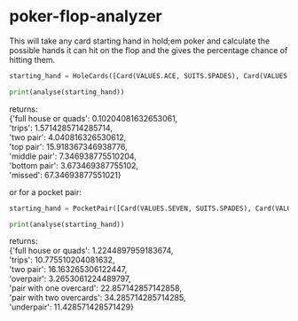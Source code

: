 # poker-flop-analyzer

This will take any card starting hand in hold;em poker and calculate the possible hands it can hit on the flop and the gives the percentage chance of hitting them.


```python
starting_hand = HoleCards([Card(VALUES.ACE, SUITS.SPADES), Card(VALUES.SEVEN, SUITS.HEARTS)])

print(analyse(starting_hand))

```
returns:  
{'full house or quads': 0.10204081632653061,  
'trips': 1.5714285714285714,  
'two pair': 4.040816326530612,  
'top pair': 15.918367346938776,  
'middle pair': 7.346938775510204,  
'bottom pair': 3.673469387755102,  
'missed': 67.34693877551021}  
  
or for a pocket pair:
```python
starting_hand = PocketPair([Card(VALUES.SEVEN, SUITS.SPADES), Card(VALUES.SEVEN, SUITS.HEARTS)])

print(analyse(starting_hand))

```

returns:  
{'full house or quads': 1.2244897959183674,  
'trips': 10.775510204081632,  
'two pair': 16.163265306122447,  
'overpair': 3.2653061224489797,  
'pair with one overcard': 22.857142857142858,  
'pair with two overcards': 34.285714285714285,  
'underpair': 11.428571428571429}  
